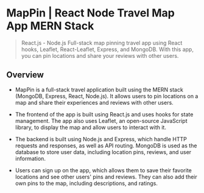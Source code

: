 # MapPin | React Node Travel Map App MERN Stack

>React.js - Node.js Full-stack map pinning travel app using React hooks, Leaflet, React-Leaflet, Express, and MongoDB.
With this app, you can pin locations and share your reviews with other users.

## Overview
* MapPin is a full-stack travel application built using the MERN stack (MongoDB, Express, React, Node.js). It allows users to pin locations on a map and share their experiences and reviews with other users.

* The frontend of the app is built using React.js and uses hooks for state management. The app also uses Leaflet, an open-source JavaScript library, to display the map and allow users to interact with it.

* The backend is built using Node.js and Express, which handle HTTP requests and responses, as well as API routing. MongoDB is used as the database to store user data, including location pins, reviews, and user information.

* Users can sign up on the app, which allows them to save their favorite locations and see other users' pins and reviews. They can also add their own pins to the map, including descriptions, and ratings.
